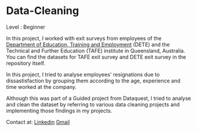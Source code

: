 # Data-Cleaning

Level : Beginner

In this project, I worked with exit surveys from employees of the [Department of Education, Training and Employment](https://en.wikipedia.org/wiki/Department_of_Education_(Queensland)) (DETE) and the Technical and Further Education (TAFE) institute in Queensland, Australia. You can find the datasets for TAFE exit survey and DETE exit survey in the repository itself. 

In this project, I tried to analyse employees' resignations due to dissastisfaction by grouping them according to the age, experience and time worked at the company. 

Although this was part of a Guided project from Dataquest, I tried to analyse and clean the dataset by referring to various data cleaning projects and implementing those findings in my projects.



Contact at:
[Linkedin](https://www.linkedin.com/in/saumya-mundra-b535041ba/)
[Gmail](saumyamundra@gmail.com)
